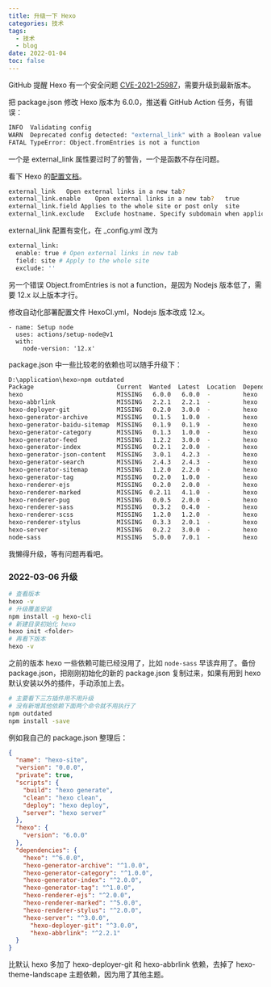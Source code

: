 ```yaml
---
title: 升级一下 Hexo
categories: 技术
tags: 
  - 技术
  - blog
date: 2022-01-04
toc: false
---
```


GitHub 提醒 Hexo 有一个安全问题 [CVE-2021-25987](https://github.com/hexojs/hexo/issues/4838)，需要升级到最新版本。


把 package.json 修改 Hexo 版本为 6.0.0，推送看 GitHub Action 任务，有错误：
```bash
INFO  Validating config
WARN  Deprecated config detected: "external_link" with a Boolean value is deprecated. See https://hexo.io/docs/configuration for more details.
FATAL TypeError: Object.fromEntries is not a function
```

一个是 external_link 属性要过时了的警告，一个是函数不存在问题。

看下 Hexo 的[配置文档](https://hexo.io/docs/configuration#Writing)。
```bash
external_link	Open external links in a new tab?	
external_link.enable	Open external links in a new tab?	true
external_link.field	Applies to the whole site or post only	site
external_link.exclude	Exclude hostname. Specify subdomain when applicable, including www	[]
```

external_link 配置有变化，在 _config.yml 改为
```bash
external_link:
  enable: true # Open external links in new tab
  field: site # Apply to the whole site
  exclude: ''
```

另一个错误 Object.fromEntries is not a function，是因为 Nodejs 版本低了，需要 12.x 以上版本才行。

修改自动化部署配置文件 HexoCI.yml，Nodejs 版本改成 12.x。
```
- name: Setup node 
  uses: actions/setup-node@v1
  with:
    node-version: '12.x'
```

package.json 中一些比较老的依赖也可以随手升级下：
```bash
D:\application\hexo>npm outdated
Package                       Current  Wanted  Latest  Location  Depended by
hexo                          MISSING   6.0.0   6.0.0  -         hexo
hexo-abbrlink                 MISSING   2.2.1   2.2.1  -         hexo
hexo-deployer-git             MISSING   0.2.0   3.0.0  -         hexo
hexo-generator-archive        MISSING   0.1.5   1.0.0  -         hexo
hexo-generator-baidu-sitemap  MISSING   0.1.9   0.1.9  -         hexo
hexo-generator-category       MISSING   0.1.3   1.0.0  -         hexo
hexo-generator-feed           MISSING   1.2.2   3.0.0  -         hexo
hexo-generator-index          MISSING   0.2.1   2.0.0  -         hexo
hexo-generator-json-content   MISSING   3.0.1   4.2.3  -         hexo
hexo-generator-search         MISSING   2.4.3   2.4.3  -         hexo
hexo-generator-sitemap        MISSING   1.2.0   2.2.0  -         hexo
hexo-generator-tag            MISSING   0.2.0   1.0.0  -         hexo
hexo-renderer-ejs             MISSING   0.2.0   2.0.0  -         hexo
hexo-renderer-marked          MISSING  0.2.11   4.1.0  -         hexo
hexo-renderer-pug             MISSING   0.0.5   2.0.0  -         hexo
hexo-renderer-sass            MISSING   0.3.2   0.4.0  -         hexo
hexo-renderer-scss            MISSING   1.2.0   1.2.0  -         hexo
hexo-renderer-stylus          MISSING   0.3.3   2.0.1  -         hexo
hexo-server                   MISSING   0.2.2   3.0.0  -         hexo
node-sass                     MISSING   5.0.0   7.0.1  -         hexo
```

我懒得升级，等有问题再看吧。

### 2022-03-06 升级

```bash
# 查看版本
hexo -v
# 升级覆盖安装
npm install -g hexo-cli
# 新建目录初始化 hexo
hexo init <folder>
# 再看下版本
hexo -v
```

之前的版本 hexo 一些依赖可能已经没用了，比如 `node-sass` 早该弃用了。备份 package.json，把刚刚初始化的新的 package.json 复制过来，如果有用到 hexo 默认安装以外的插件，手动添加上去。

```bash
# 主要看下三方插件用不用升级
# 没有新增其他依赖下面两个命令就不用执行了
npm outdated
npm install -save
```

例如我自己的 package.json 整理后：

```json
{
  "name": "hexo-site",
  "version": "0.0.0",
  "private": true,
  "scripts": {
    "build": "hexo generate",
    "clean": "hexo clean",
    "deploy": "hexo deploy",
    "server": "hexo server"
  },
  "hexo": {
    "version": "6.0.0"
  },
  "dependencies": {
    "hexo": "^6.0.0",
    "hexo-generator-archive": "^1.0.0",
    "hexo-generator-category": "^1.0.0",
    "hexo-generator-index": "^2.0.0",
    "hexo-generator-tag": "^1.0.0",
    "hexo-renderer-ejs": "^2.0.0",
    "hexo-renderer-marked": "^5.0.0",
    "hexo-renderer-stylus": "^2.0.0",
    "hexo-server": "^3.0.0",
 	  "hexo-deployer-git": "^3.0.0",
	  "hexo-abbrlink": "^2.2.1"
  }
}
```

比默认 hexo 多加了 hexo-deployer-git 和 hexo-abbrlink 依赖，去掉了 hexo-theme-landscape 主题依赖，因为用了其他主题。


